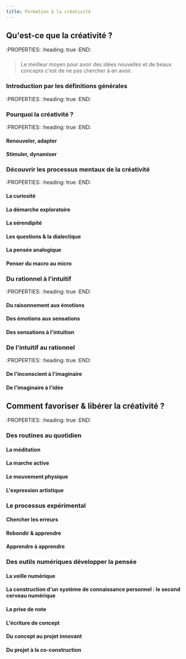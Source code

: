 ```yaml
---
title: Formation à la créativité
---
```


## Qu'est-ce que la créativité ?
:PROPERTIES:
:heading: true
:END:
### 
> Le meilleur moyen pour avoir des idées nouvelles et de beaux concepts c'est de ne pas chercher à en avoir.
### Introduction par les définitions générales
:PROPERTIES:
:heading: true
:END:
### Pourquoi la créativité ?
:PROPERTIES:
:heading: true
:END:
#### Renouveler, adapter
#### Stimuler, dynamiser
### Découvrir les processus mentaux de la créativité
:PROPERTIES:
:heading: true
:END:
#### La curiosité
#### La démarche exploratoire
#### La sérendipité
#### Les questions & la dialectique
#### La pensée analogique
#### Penser du macro au micro
### Du rationnel à l'intuitif
:PROPERTIES:
:heading: true
:END:
#### Du raisonnement aux émotions
#### Des émotions aux sensations
#### Des sensations à l'intuition
### De l'intuitif au rationnel
:PROPERTIES:
:heading: true
:END:
#### De l'inconscient à l'imaginaire
#### De l'imaginaire à l'idée
## Comment favoriser & libérer la créativité ?
:PROPERTIES:
:heading: true
:END:
### Des routines au quotidien
#### La méditation
#### La marche active
#### Le mouvement physique
#### L'expression artistique
### Le processus expérimental
#### Chercher les erreurs
#### Rebondir & apprendre
#### Apprendre à apprendre
### Des outils numériques développer la pensée
#### La veille numérique
#### La construction d'un système de connaissance personnel : le second cerveau numérique
#### La prise de note
#### L'écriture de concept
#### Du concept au projet innovant
#### Du projet à la co-construction

